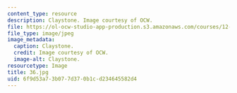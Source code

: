 ```yaml
---
content_type: resource
description: Claystone. Image courtesy of OCW.
file: https://ol-ocw-studio-app-production.s3.amazonaws.com/courses/12-110-sedimentary-geology-fall-2004/6f9d53a73b077d370b1cd234645582d4_36.jpg
file_type: image/jpeg
image_metadata:
  caption: Claystone.
  credit: Image courtesy of OCW.
  image-alt: Claystone.
resourcetype: Image
title: 36.jpg
uid: 6f9d53a7-3b07-7d37-0b1c-d234645582d4
---
```

